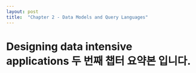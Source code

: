 ```yaml
---
layout: post
title:  "Chapter 2 - Data Models and Query Languages"
---
```


# Designing data intensive applications 두 번째 챕터 요약본 입니다.
